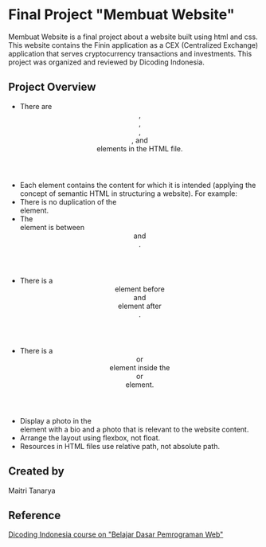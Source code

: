 # Final Project "Membuat Website"
Membuat Website is a final project about a website built using html and css. This website contains the Finin application as a CEX (Centralized Exchange) application that serves cryptocurrency transactions and investments. This project was organized and reviewed by Dicoding Indonesia.

## Project Overview
* There are <header>, <footer>, <main>, <article>, and <aside> elements in the HTML file.
* Each element contains the content for which it is intended (applying the concept of semantic HTML in structuring a website). For example:
* There is no duplication of the <main> element.
* The <main> element is between <header> and <footer>.
* There is a <header> element before <main> and <footer> element after <main>.
* There is a <header> or <footer> element inside the <article> or <aside> element.
* Display a photo in the <aside> element with a bio and a photo that is relevant to the website content.
* Arrange the layout using flexbox, not float.
* Resources in HTML files use relative path, not absolute path.

## Created by
Maitri Tanarya

## Reference
[Dicoding Indonesia course on "Belajar Dasar Pemrograman Web"](https://www.dicoding.com/)
